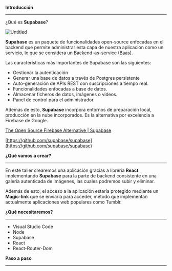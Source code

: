 **************************Introducción**************************

---

¿Qué es **Supabase**?

![Untitled](https://res.cloudinary.com/dfnh5hecu/image/upload/v1674577358/Supabase%20Workshop/Untitled.png_ry8tsc.png)

**Supabase** es un paquete de funcionalidades open-source enfocadas en el backend que permite administrar esta capa de nuestra aplicación como un servicio, lo que se considera un Backend-as-service (Baas).

Las características más importantes de Supabase son las siguientes:

- Gestionar la autenticación
- Generar una base de datos a través de Postgres persistente
- Auto-generación de APIs REST con suscripciones a tiempo real.
- Funcionalidades enfocadas a base de datos.
- Almacenar ficheros de datos, imágenes o videos.
- Panel de control para el administrador.

Además de esto, **Supabase** incorpora entornos de preparación local, producción en la nube incorporados. Es la alternativa por excelencia a Firebase de Google.

[The Open Source Firebase Alternative | Supabase](https://supabase.com/)

[https://github.com/supabase/supabase](https://github.com/supabase/supabase)

****************************************¿Qué vamos a crear?****************************************

---

En este taller crearemos una aplicación gracias a librería **********React********** implementando ******Supabase****** para la parte de backend consistente en una galería autenticada de imágenes, las cuales podremos subir y eliminar.

Además de esto, el acceso a la aplicación estaría protegido mediante un **********************Magic-link********************** que se enviaría para acceder, método que implementan actualmente aplicaciones web populares como Tumblr.

************¿Qué necesitaremos?************

---

- Visual Studio Code
- Node
- Supabase
- React
- React-Router-Dom


**********************Paso a paso**********************

---
